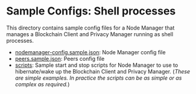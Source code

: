 # Sample Configs: Shell processes

This directory contains sample config files for a Node Manager that manages a Blockchain Client and Privacy Manager running as shell processes.

* [nodemanager-config.sample.json](nodemanager-config.sample.json): Node Manager config file
* [peers.sample.json](peers.sample.json): Peers config file
* [scripts](scripts): Sample start and stop scripts for Node Manager to use to hibernate/wake up the Blockchain Client and Privacy Manager. (*These are simple examples.  In practice the scripts can be as simple or as complex as required.*)
